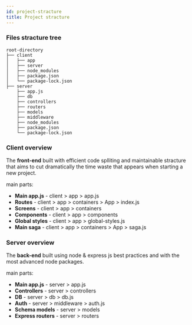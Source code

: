 ```yaml
---
id: project-stracture
title: Project stracture
---
```


### Files stracture tree
```
root-directory
├── client
│   ├── app
│   ├── server
│   ├── node_modules
│   ├── package.json
│   └── package-lock.json
├── server
    ├── app.js
    ├── db
    ├── controllers
    ├── routers
    ├── models
    ├── middleware
    ├── node_modules
    ├── package.json
    └── package-lock.json

```

### Client overview

The **front-end** built with efficient code splliting and maintainable stracture that aims to cut dramatically the time waste that appears when starting a new project.

main parts:
- **Main app.js** - client > app > app.js
- **Routes** - client > app > containers > App > index.js
- **Screens** - client > app > containers
- **Components** - client > app > components
- **Global styles** - client > app > global-styles.js
- **Main saga** - client > app > containers > App > saga.js


### Server overview

The **back-end** built using node & express js best practices and with the most advanced node packages.

main parts:
- **Main app.js** - server > app.js
- **Controllers** - server > controllers
- **DB** - server > db > db.js
- **Auth** - server > middleware > auth.js
- **Schema models** - server > models
- **Express routers** - server > routers

